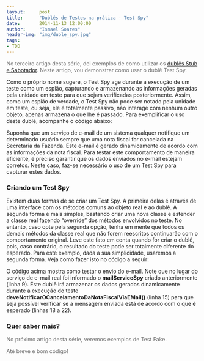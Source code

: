 ```yaml
---
layout:     post
title:      "Dublês de Testes na prática - Test Spy"
date:       2014-11-13 12:00:00
author:     "Ismael Soares"
header-img: "img/duble_spy.jpg"
tags:
- TDD
---
```


<span style="color: #6e6e6e;">No terceiro artigo desta série, dei exemplos de como utilizar os <a href="http://rkmael.com/2014/11/13/dubles_testes-stub/">dublês <span style="text-decoration: underline;">Stub e Sabotador</span></a></span><span style="color: #6e6e6e;">. Neste artigo, vou demonstrar como usar o dublê Test Spy.</span>

Como o próprio nome sugere, o Test Spy age durante a execução de um teste como um espião, capturando e armazenando as informações geradas pela unidade em teste para que sejam verificadas posteriormente. Assim, como um espião de verdade, o Test Spy não pode ser notado pela unidade em teste, ou seja, ele é totalmente passivo, não interage com nenhum outro objeto, apenas armazena o que lhe é passado. Para exemplificar o uso deste dublê, acompanhe o código abaixo:
<script src="https://gist.github.com/rkmael/35ead5fc968368052443.js"></script>

Suponha que um serviço de e-mail de um sistema qualquer notifique um determinado usuário sempre que uma nota fiscal for cancelada na Secretaria da Fazenda. Este e-mail é gerado dinamicamente de acordo com as informações da nota fiscal. Para testar este comportamento de maneira eficiente, é preciso garantir que os dados enviados no e-mail estejam corretos. Neste caso, faz-se necessário o uso de um Test Spy para capturar estes dados.

<h3>Criando um Test Spy</h3>

Existem duas formas de se criar um Test Spy. A primeira delas é através de uma interface com os métodos comuns ao objeto real e ao dublê. A segunda forma é mais simples, bastando criar uma nova classe e estender a classe real fazendo “override” dos métodos envolvidos no teste. No entanto, caso opte pela segunda opção, tenha em mente que todos os demais métodos da classe real que não forem reescritos continuarão com o comportamento original. Leve este fato em conta quando for criar o dublê, pois, caso contrário, o resultado do teste pode ser totalmente diferente do esperado. Para este exemplo, dada a sua simplicidade, usaremos a segunda forma. Veja como fazer isto no código a seguir:<script src="https://gist.github.com/rkmael/2ff4cf4150777236b285.js"></script>
<script src="https://gist.github.com/rkmael/8ba6808d7a939044decc.js"></script>

O código acima mostra como testar o envio do e-mail. Note que no lugar do serviço de e-mail real foi informado o <strong>mailServiceSpy</strong> criado anteriormente (linha 9). Este dublê irá armazenar os dados gerados dinamicamente durante a execução do teste <strong>deveNotificarOCancelamentoDaNotaFiscalViaEMail()</strong> (linha 15) para que seja possível verificar se a mensagem enviada está de acordo com o que é esperado (linhas 18 a 22).

<h3>Quer saber mais?</h3>

<p style="color: #6e6e6e;">No próximo artigo desta série, veremos exemplos de Test Fake.</p>

<p style="color: #6e6e6e;">Até breve e bom código!</p>